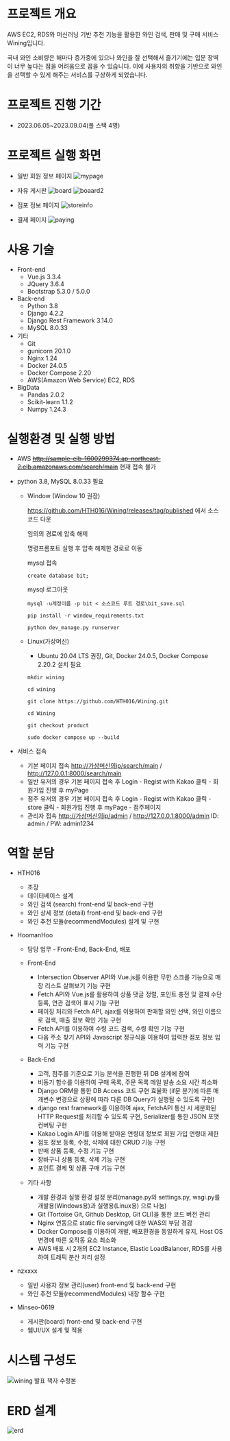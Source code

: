 # 프로젝트 개요

AWS EC2, RDS와 머신러닝 기반 추천 기능을 활용한 와인 검색, 판매 및 구매 서비스 Wining입니다.

국내 와인 소비량은 해마다 증가중에 있으나 와인을 잘 선택해서 즐기기에는 입문 장벽이 너무 높다는 점을 어려움으로 꼽을 수 있습니다. 이에 사용자의 취향을 기반으로 와인을 선택할 수 있게 해주는 서비스를 구상하게 되었습니다.

# 프로젝트 진행 기간
- 2023.06.05~2023.09.04(풀 스택 4명)


# 프로젝트 실행 화면
- 일반 회원 정보 페이지
![mypage](https://github.com/HTH016/Wining/assets/129934364/07ab4afa-8857-438d-ab71-68eede0e7bd5)

- 자유 게시판
![board](https://github.com/HTH016/Wining/assets/129934364/25b61e0a-28a5-4840-890d-c5bbb2ceb2c9)
![boaard2](https://github.com/HTH016/Wining/assets/129934364/030ec7bf-a525-4c34-8613-a232c8d367fa)

- 점포 정보 페이지
![storeinfo](https://github.com/HTH016/Wining/assets/129934364/4aa33173-3f6b-4c12-ac5a-400ddf28f2ec)

- 결제 페이지
![paying](https://github.com/HTH016/Wining/assets/129934364/d3fce7fe-a49f-49c7-912a-18882e574a1e)



# 사용 기술
- Front-end
  - Vue.js 3.3.4
  - JQuery 3.6.4
  - Bootstrap 5.3.0 / 5.0.0
- Back-end
  - Python 3.8
  - Django 4.2.2
  - Django Rest Framework 3.14.0
  - MySQL 8.0.33
- 기타
  - Git
  - gunicorn 20.1.0
  - Nginx 1.24
  - Docker 24.0.5
  - Docker Compose 2.20
  - AWS(Amazon Web Service) EC2, RDS
- BigData
  - Pandas 2.0.2
  - Scikit-learn 1.1.2
  - Numpy 1.24.3
# 실행환경 및 실행 방법

- AWS ~~<http://sample-elb-1600299374.ap-northeast-2.elb.amazonaws.com/search/main>~~ 현재 접속 불가
- python 3.8, MySQL 8.0.33 필요
  - Window (Window 10 권장)
  
    
    <https://github.com/HTH016/Wining/releases/tag/published> 에서 소스코드 다운
  
    임의의 경로에 압축 해제
  
    명령프롬포트 실행 후 압축 해제한 경로로 이동
  
    mysql 접속
  
    ```
    create database bit;
    ```
    mysql 로그아웃
    ```
    mysql -u계정이름 -p bit < 소스코드 루트 경로\bit_save.sql
    ```
  
    ```
    pip install -r window_requirements.txt
    ```
  
    ```
    python dev_manage.py runserver
    ```
  
    
  - Linux(가상머신)
  
    - Ubuntu 20.04 LTS 권장, Git, Docker 24.0.5, Docker Compose 2.20.2 설치 필요
    ```
    mkdir wining
    ```
    
    ```
    cd wining
    ```
    
    ```
    git clone https://github.com/HTH016/Wining.git
    ```
    
    ```
    cd Wining
    ```
    
    ```
    git checkout product
    ```
    
    ```
    sudo docker compose up --build
    ```

- 서비스 접속

  - 기본 페이지 접속 <http://가상머신의ip/search/main> / <http://127.0.0.1:8000/search/main>
  - 일반 유저의 경우 기본 페이지 접속 후 Login - Regist with Kakao 클릭 - 회원가입 진행 후 myPage
  - 점주 유저의 경우 기본 페이지 접속 후 Login - Regist with Kakao 클릭 - store 클릭 - 회원가입 진행 후 myPage - 점주페이지
  - 관리자 접속 <http://가상머신의ip/admin> / <http://127.0.0.1:8000/admin> ID: admin / PW: admin1234

# 역할 분담
- HTH016
  - 조장
  - 데이터베이스 설계
  - 와인 검색 (search) front-end 및 back-end 구현
  - 와인 상세 정보 (detail) front-end 및 back-end 구현
  - 와인 추천 모듈(recommendModules) 설계 및 구현

- HoomanHoo
  - 담당 업무 -  Front-End, Back-End, 배포
  - Front-End
    - Intersection Observer API와 Vue.js를 이용한 무한 스크롤 기능으로 매장 리스트 살펴보기 기능 구현
    - Fetch API와 Vue.js를 활용하여 상품 댓글 정렬, 포인트 충전 및 결제 수단 등록, 연관 검색어 표시 기능 구현
    - 페이징 처리와 Fetch API, ajax를 이용하여 판매할 와인 선택, 와인 이름으로 검색, 매출 정보 확인 기능 구현
    - Fetch API를 이용하여 수령 코드 검색, 수령 확인 기능 구현
    - 다음 주소 찾기 API와 Javascript 정규식을 이용하여 입력한 점포 정보 입력 기능 구현

  - Back-End
    - 고객, 점주를 기준으로 기능 분석을 진행한 뒤 DB 설계에 참여
    - 비동기 함수를 이용하여 구매 목록, 주문 목록 메일 발송 소요 시간 최소화
    - Django ORM을 통한 DB Access 코드 구현 효율화 (if문 분기에 따른 매개변수 변경으로 상황에 따라 다른 DB Query가 실행될 수 있도록 구현)
    - django rest framework를 이용하여 ajax, FetchAPI 통신 시 세분화된 HTTP Request를 처리할 수 있도록 구현, Serializer를 통한 JSON 포맷 컨버팅 구현
    - Kakao Login API를 이용해 받아온 연령대 정보로 회원 가입 연령대 제한
    - 점포 정보 등록, 수정, 삭제에 대한 CRUD 기능 구현
    - 판매 상품 등록, 수정 기능 구현 
    - 장바구니 상품 등록, 삭제 기능 구현
    - 포인트 결제 및 상품 구매 기능 구현
    

  - 기타 사항
    - 개발 환경과 실행 환경 설정 분리(manage.py와 settings.py, wsgi.py를 개발용(Windows용)과 실행용(Linux용) 으로 나눔)
    - Git (Tortoise Git, Github Desktop, Git CLI)을 통한 코드 버전 관리
    - Nginx 연동으로 static file serving에 대한 WAS의 부담 경감
    - Docker Compose를 이용하여 개발, 배포환경을 동일하게 유지, Host OS 변경에 따른 오작동 요소 최소화
    - AWS 배포 시 2개의 EC2 Instance, Elastic LoadBalancer, RDS를 사용하여 트래픽 분산 처리 설정

- nzxxxx
  - 일반 사용자 정보 관리(user) front-end 및 back-end 구현
  - 와인 추천 모듈(recommendModules) 내장 함수 구현

- Minseo-0619
  - 게시판(board) front-end 및 back-end 구현
  -  웹UI/UX 설계 및 적용



# 시스템 구성도

![wining 발표 책자 수정본](https://github.com/HoomanHoo/WiningFull/assets/129934364/6a0655df-2562-4f85-bde0-28797772bd4c)


# ERD 설계

![erd](https://github.com/HoomanHoo/WiningFull/assets/129934364/667b9326-2715-45fc-9ede-1aabe74d9df0)
